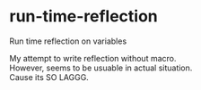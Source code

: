 # run-time-reflection
Run time reflection on variables  
  
My attempt to write reflection without macro.  
However, seems to be usuable in actual situation.  
Cause its SO LAGGG.  
